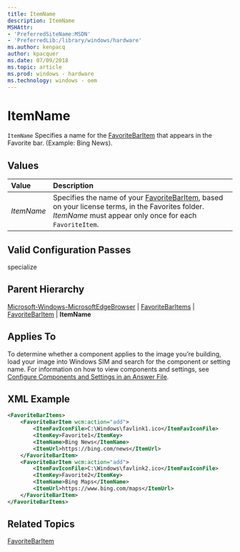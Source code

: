 ```yaml
---
title: ItemName
description: ItemName
MSHAttr:
- 'PreferredSiteName:MSDN'
- 'PreferredLib:/library/windows/hardware'
ms.author: kenpacq
author: kpacquer
ms.date: 07/09/2018
ms.topic: article
ms.prod: windows - hardware
ms.technology: windows - oem
---
```


# ItemName

`ItemName` Specifies a name for the [FavoriteBarItem](microsoft-windows-microsoftedgebrowser-favoritebaritems-favoritebaritem.md) that appears in the Favorite bar. (Example: Bing News).

## Values

| Value                   | Description                                                                           |
|:------------------------|:--------------------------------------------------------------------------------------|
| _ItemName_ | Specifies the name of your [FavoriteBarItem](microsoft-windows-microsoftedgebrowser-favoritebaritems-favoritebaritem.md), based on your license terms, in the Favorites folder. _ItemName_ must appear only once for each `FavoriteItem`. |


## Valid Configuration Passes

specialize

## Parent Hierarchy

[Microsoft-Windows-MicrosoftEdgeBrowser](microsoft-windows-microsoftedgebrowser.md) | [FavoriteBarItems](microsoft-windows-microsoftedgebrowser-favoritebaritems.md) | [FavoriteBarItem](microsoft-windows-microsoftedgebrowser-favoritebaritems-favoritebaritem.md) | **ItemName**

## Applies To

To determine whether a component applies to the image you’re building, load your image into Windows SIM and search for the component or setting name. For information on how to view components and settings, see [Configure Components and Settings in an Answer File](https://docs.microsoft.com/en-us/windows-hardware/customize/desktop/wsim/configure-components-and-settings-in-an-answer-file).

## XML Example

```XML
<FavoriteBarItems>
    <FavoriteBarItem wcm:action="add">
        <ItemFavIconFile>C:\Windows\favlink1.ico</ItemFavIconFile>
        <ItemKey>Favorite1</ItemKey>
        <ItemName>Bing News</ItemName>
        <ItemUrl>https://bing.com/news</ItemUrl>
    </FavoriteBarItem>
    <FavoriteBarItem wcm:action="add">
        <ItemFavIconFile>C:\Windows\favlink2.ico</ItemFavIconFile>
        <ItemKey>Favorite2</ItemKey>
        <ItemName>Bing Maps</ItemName>
        <ItemUrl>https://www.bing.com/maps</ItemUrl>
    </FavoriteBarItem>
</FavoriteBarItems>
```

## Related Topics

[FavoriteBarItem](microsoft-windows-microsoftedgebrowser-favoritebaritems-favoritebaritem.md)
